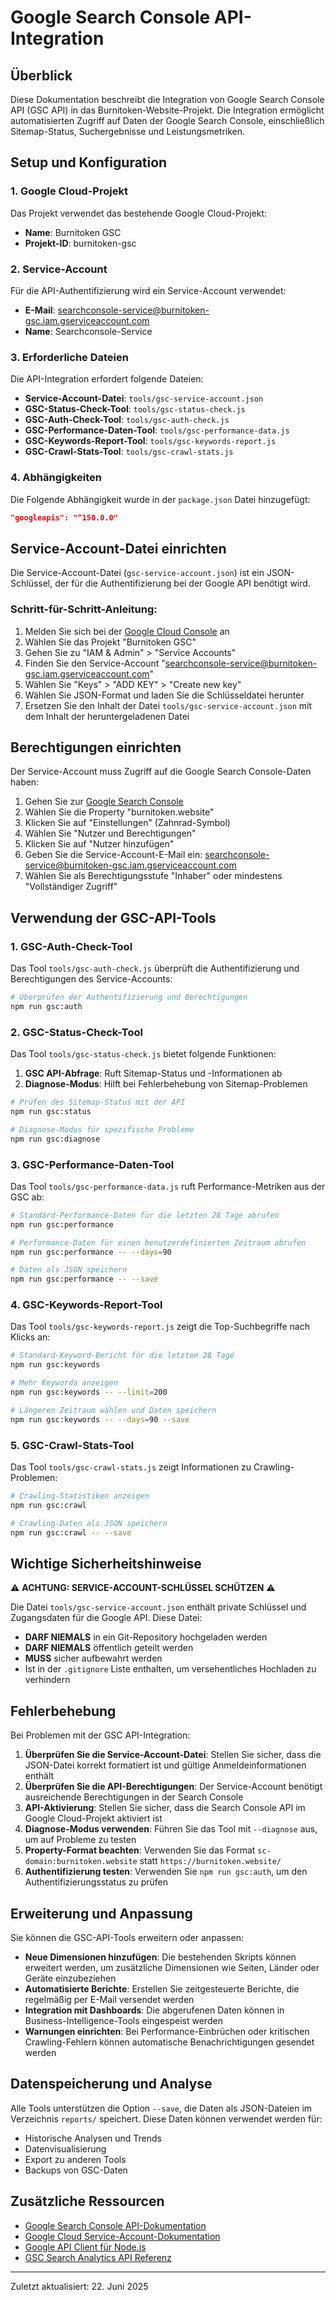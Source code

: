 # Google Search Console API-Integration

## Überblick

Diese Dokumentation beschreibt die Integration von Google Search Console API (GSC API) in das Burnitoken-Website-Projekt. Die Integration ermöglicht automatisierten Zugriff auf Daten der Google Search Console, einschließlich Sitemap-Status, Suchergebnisse und Leistungsmetriken.

## Setup und Konfiguration

### 1. Google Cloud-Projekt

Das Projekt verwendet das bestehende Google Cloud-Projekt:
- **Name**: Burnitoken GSC
- **Projekt-ID**: burnitoken-gsc

### 2. Service-Account

Für die API-Authentifizierung wird ein Service-Account verwendet:
- **E-Mail**: searchconsole-service@burnitoken-gsc.iam.gserviceaccount.com
- **Name**: Searchconsole-Service

### 3. Erforderliche Dateien

Die API-Integration erfordert folgende Dateien:
- **Service-Account-Datei**: `tools/gsc-service-account.json`
- **GSC-Status-Check-Tool**: `tools/gsc-status-check.js`
- **GSC-Auth-Check-Tool**: `tools/gsc-auth-check.js`
- **GSC-Performance-Daten-Tool**: `tools/gsc-performance-data.js`
- **GSC-Keywords-Report-Tool**: `tools/gsc-keywords-report.js`
- **GSC-Crawl-Stats-Tool**: `tools/gsc-crawl-stats.js`

### 4. Abhängigkeiten

Die Folgende Abhängigkeit wurde in der `package.json` Datei hinzugefügt:
```json
"googleapis": "^150.0.0"
```

## Service-Account-Datei einrichten

Die Service-Account-Datei (`gsc-service-account.json`) ist ein JSON-Schlüssel, der für die Authentifizierung bei der Google API benötigt wird.

### Schritt-für-Schritt-Anleitung:

1. Melden Sie sich bei der [Google Cloud Console](https://console.cloud.google.com) an
2. Wählen Sie das Projekt "Burnitoken GSC"
3. Gehen Sie zu "IAM & Admin" > "Service Accounts"
4. Finden Sie den Service-Account "searchconsole-service@burnitoken-gsc.iam.gserviceaccount.com"
5. Wählen Sie "Keys" > "ADD KEY" > "Create new key"
6. Wählen Sie JSON-Format und laden Sie die Schlüsseldatei herunter
7. Ersetzen Sie den Inhalt der Datei `tools/gsc-service-account.json` mit dem Inhalt der heruntergeladenen Datei

## Berechtigungen einrichten

Der Service-Account muss Zugriff auf die Google Search Console-Daten haben:

1. Gehen Sie zur [Google Search Console](https://search.google.com/search-console)
2. Wählen Sie die Property "burnitoken.website"
3. Klicken Sie auf "Einstellungen" (Zahnrad-Symbol)
4. Wählen Sie "Nutzer und Berechtigungen"
5. Klicken Sie auf "Nutzer hinzufügen"
6. Geben Sie die Service-Account-E-Mail ein: searchconsole-service@burnitoken-gsc.iam.gserviceaccount.com
7. Wählen Sie als Berechtigungsstufe "Inhaber" oder mindestens "Vollständiger Zugriff"

## Verwendung der GSC-API-Tools

### 1. GSC-Auth-Check-Tool

Das Tool `tools/gsc-auth-check.js` überprüft die Authentifizierung und Berechtigungen des Service-Accounts:

```bash
# Überprüfen der Authentifizierung und Berechtigungen
npm run gsc:auth
```

### 2. GSC-Status-Check-Tool

Das Tool `tools/gsc-status-check.js` bietet folgende Funktionen:

1. **GSC API-Abfrage**: Ruft Sitemap-Status und -Informationen ab
2. **Diagnose-Modus**: Hilft bei Fehlerbehebung von Sitemap-Problemen

```bash
# Prüfen des Sitemap-Status mit der API
npm run gsc:status

# Diagnose-Modus für spezifische Probleme
npm run gsc:diagnose
```

### 3. GSC-Performance-Daten-Tool

Das Tool `tools/gsc-performance-data.js` ruft Performance-Metriken aus der GSC ab:

```bash
# Standard-Performance-Daten für die letzten 28 Tage abrufen
npm run gsc:performance

# Performance-Daten für einen benutzerdefinierten Zeitraum abrufen
npm run gsc:performance -- --days=90

# Daten als JSON speichern
npm run gsc:performance -- --save
```

### 4. GSC-Keywords-Report-Tool

Das Tool `tools/gsc-keywords-report.js` zeigt die Top-Suchbegriffe nach Klicks an:

```bash
# Standard-Keyword-Bericht für die letzten 28 Tage
npm run gsc:keywords

# Mehr Keywords anzeigen
npm run gsc:keywords -- --limit=200

# Längeren Zeitraum wählen und Daten speichern
npm run gsc:keywords -- --days=90 --save
```

### 5. GSC-Crawl-Stats-Tool

Das Tool `tools/gsc-crawl-stats.js` zeigt Informationen zu Crawling-Problemen:

```bash
# Crawling-Statistiken anzeigen
npm run gsc:crawl

# Crawling-Daten als JSON speichern
npm run gsc:crawl -- --save
```

## Wichtige Sicherheitshinweise

⚠️ **ACHTUNG: SERVICE-ACCOUNT-SCHLÜSSEL SCHÜTZEN** ⚠️

Die Datei `tools/gsc-service-account.json` enthält private Schlüssel und Zugangsdaten für die Google API. Diese Datei:
- **DARF NIEMALS** in ein Git-Repository hochgeladen werden
- **DARF NIEMALS** öffentlich geteilt werden
- **MUSS** sicher aufbewahrt werden
- Ist in der `.gitignore` Liste enthalten, um versehentliches Hochladen zu verhindern

## Fehlerbehebung

Bei Problemen mit der GSC API-Integration:

1. **Überprüfen Sie die Service-Account-Datei**: Stellen Sie sicher, dass die JSON-Datei korrekt formatiert ist und gültige Anmeldeinformationen enthält
2. **Überprüfen Sie die API-Berechtigungen**: Der Service-Account benötigt ausreichende Berechtigungen in der Search Console
3. **API-Aktivierung**: Stellen Sie sicher, dass die Search Console API im Google Cloud-Projekt aktiviert ist
4. **Diagnose-Modus verwenden**: Führen Sie das Tool mit `--diagnose` aus, um auf Probleme zu testen
5. **Property-Format beachten**: Verwenden Sie das Format `sc-domain:burnitoken.website` statt `https://burnitoken.website/`
6. **Authentifizierung testen**: Verwenden Sie `npm run gsc:auth`, um den Authentifizierungsstatus zu prüfen

## Erweiterung und Anpassung

Sie können die GSC-API-Tools erweitern oder anpassen:

- **Neue Dimensionen hinzufügen**: Die bestehenden Skripts können erweitert werden, um zusätzliche Dimensionen wie Seiten, Länder oder Geräte einzubeziehen
- **Automatisierte Berichte**: Erstellen Sie zeitgesteuerte Berichte, die regelmäßig per E-Mail versendet werden
- **Integration mit Dashboards**: Die abgerufenen Daten können in Business-Intelligence-Tools eingespeist werden
- **Warnungen einrichten**: Bei Performance-Einbrüchen oder kritischen Crawling-Fehlern können automatische Benachrichtigungen gesendet werden

## Datenspeicherung und Analyse

Alle Tools unterstützen die Option `--save`, die Daten als JSON-Dateien im Verzeichnis `reports/` speichert. Diese Daten können verwendet werden für:

- Historische Analysen und Trends
- Datenvisualisierung
- Export zu anderen Tools
- Backups von GSC-Daten

## Zusätzliche Ressourcen

- [Google Search Console API-Dokumentation](https://developers.google.com/webmaster-tools/search-console-api-original)
- [Google Cloud Service-Account-Dokumentation](https://cloud.google.com/iam/docs/service-accounts)
- [Google API Client für Node.js](https://github.com/googleapis/google-api-nodejs-client)
- [GSC Search Analytics API Referenz](https://developers.google.com/webmaster-tools/search-console-api-original/v3/searchanalytics/query)

---

Zuletzt aktualisiert: 22. Juni 2025
